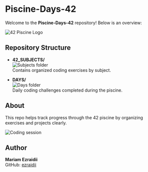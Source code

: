 # Piscine-Days-42

Welcome to the **Piscine-Days-42** repository! Below is an overview:

![42 Piscine Logo](images/42logo.png)

## Repository Structure

- **42_SUBJECTS/**  
  ![Subjects folder](images/subjects-folder.png)  
  Contains organized coding exercises by subject.

- **DAYS/**  
  ![Days folder](images/days-folder.png)  
  Daily coding challenges completed during the piscine.

## About

This repo helps track progress through the 42 piscine by organizing exercises and projects clearly.

![Coding session](images/coding-session.jpg)

## Author

**Mariam Ezraidii**  
GitHub: [ezraidii](https://github.com/ezraidii)
